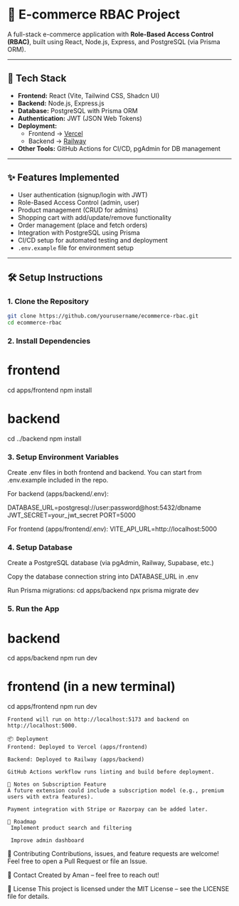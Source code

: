 # 🛒 E-commerce RBAC Project

A full-stack e-commerce application with **Role-Based Access Control (RBAC)**, built using React, Node.js, Express, and PostgreSQL (via Prisma ORM).

---

## 🚀 Tech Stack
- **Frontend:** React (Vite, Tailwind CSS, Shadcn UI)
- **Backend:** Node.js, Express.js
- **Database:** PostgreSQL with Prisma ORM
- **Authentication:** JWT (JSON Web Tokens)
- **Deployment:**  
  - Frontend → [Vercel](https://vercel.com)  
  - Backend → [Railway](https://railway.app)  
- **Other Tools:** GitHub Actions for CI/CD, pgAdmin for DB management

---

## ✨ Features Implemented
- User authentication (signup/login with JWT)
- Role-Based Access Control (admin, user)
- Product management (CRUD for admins)
- Shopping cart with add/update/remove functionality
- Order management (place and fetch orders)
- Integration with PostgreSQL using Prisma
- CI/CD setup for automated testing and deployment
- `.env.example` file for environment setup

---

## 🛠️ Setup Instructions

### 1. Clone the Repository
```bash
git clone https://github.com/yourusername/ecommerce-rbac.git
cd ecommerce-rbac
```


### 2. Install Dependencies

# frontend
cd apps/frontend
npm install

# backend
cd ../backend
npm install


### 3. Setup Environment Variables
Create .env files in both frontend and backend.
You can start from .env.example included in the repo.

For backend (apps/backend/.env):

DATABASE_URL=postgresql://user:password@host:5432/dbname
JWT_SECRET=your_jwt_secret
PORT=5000

For frontend (apps/frontend/.env):
VITE_API_URL=http://localhost:5000


### 4. Setup Database
Create a PostgreSQL database (via pgAdmin, Railway, Supabase, etc.)

Copy the database connection string into DATABASE_URL in .env

Run Prisma migrations:
cd apps/backend
npx prisma migrate dev


### 5. Run the App

# backend
cd apps/backend
npm run dev

# frontend (in a new terminal)
cd apps/frontend
npm run dev

```
Frontend will run on http://localhost:5173 and backend on http://localhost:5000.

📦 Deployment
Frontend: Deployed to Vercel (apps/frontend)

Backend: Deployed to Railway (apps/backend)

GitHub Actions workflow runs linting and build before deployment.

🧩 Notes on Subscription Feature
A future extension could include a subscription model (e.g., premium users with extra features).

Payment integration with Stripe or Razorpay can be added later.

🚀 Roadmap
 Implement product search and filtering

 Improve admin dashboard
```

🙌 Contributing
Contributions, issues, and feature requests are welcome!
Feel free to open a Pull Request or file an Issue.

📧 Contact
Created by Aman – feel free to reach out!

📄 License
This project is licensed under the MIT License – see the LICENSE file for details.